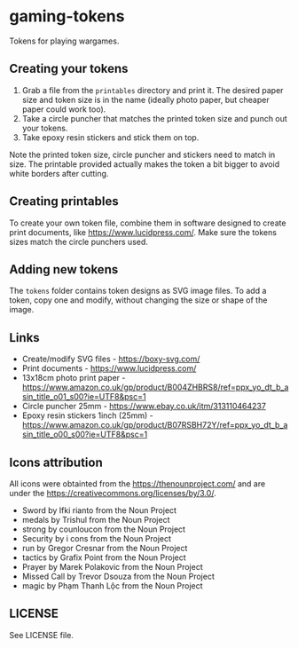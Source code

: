# gaming-tokens
 
Tokens for playing wargames.

## Creating your tokens

1. Grab a file from the `printables` directory and print it. The desired paper size and token size is in the name (ideally photo paper, but cheaper paper could work too).
2. Take a circle puncher that matches the printed token size and punch out your tokens.
3. Take epoxy resin stickers and stick them on top.

Note the printed token size, circle puncher and stickers need to match in size. The printable provided actually makes the token a bit bigger to avoid white borders after cutting.

## Creating printables

To create your own token file, combine them in software designed to create print documents, like https://www.lucidpress.com/. Make sure the tokens sizes match the circle punchers used.

## Adding new tokens

The `tokens` folder contains token designs as SVG image files. To add a token, copy one and modify, without changing the size or shape of the image.

## Links

- Create/modify SVG files - https://boxy-svg.com/
- Print documents - https://www.lucidpress.com/
- 13x18cm photo print paper - https://www.amazon.co.uk/gp/product/B004ZHBRS8/ref=ppx_yo_dt_b_asin_title_o01_s00?ie=UTF8&psc=1
- Circle puncher 25mm - https://www.ebay.co.uk/itm/313110464237
- Epoxy resin stickers 1inch (25mm) - https://www.amazon.co.uk/gp/product/B07RSBH72Y/ref=ppx_yo_dt_b_asin_title_o00_s00?ie=UTF8&psc=1

## Icons attribution

All icons were obtainted from the https://thenounproject.com/ and are under the https://creativecommons.org/licenses/by/3.0/.

- Sword by Ifki rianto from the Noun Project
- medals by Trishul from the Noun Project
- strong by counloucon from the Noun Project
- Security by i cons from the Noun Project
- run by Gregor Cresnar from the Noun Project
- tactics by Grafix Point from the Noun Project
- Prayer by Marek Polakovic from the Noun Project
- Missed Call by Trevor Dsouza from the Noun Project
- magic by Phạm Thanh Lộc from the Noun Project

## LICENSE

See LICENSE file.
